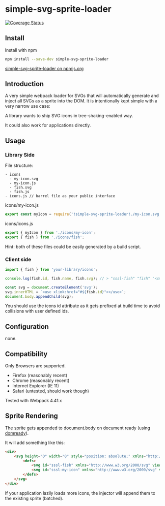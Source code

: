 # simple-svg-sprite-loader

[![Coverage Status](https://coveralls.io/repos/github/Argannor/simple-svg-sprite-loader/badge.svg?branch=master)](https://coveralls.io/github/Argannor/simple-svg-sprite-loader?branch=master)

## Install

Install with npm

```bash 
npm install --save-dev simple-svg-sprite-loader
```

[simple-svg-sprite-loader on npmjs.org](https://www.npmjs.com/package/simple-svg-sprite-loader)

## Introduction

A very simple webpack loader for SVGs that will automatically generate and inject all SVGs as a sprite into the DOM.
It is intentionally kept simple with a very narrow use case: 

A library wants to ship SVG icons in tree-shaking-enabled way.

It could also work for applications directly.

## Usage

### Library Side
File structure:
```
- icons
  - my-icon.svg
  - my-icon.js
  - fish.svg
  - fish.js
- icons.js // barrel file as your public interface
```

icons/my-icon.js
```javascript
export const myIcon = require('!simple-svg-sprite-loader!./my-icon.svg');
```

icons/icons.js
```javascript
export { myIcon } from './icons/my-icon';
export { fish } from './icons/fish';
```

Hint: both of these files could be easily generated by a build script.

### Client side

```javascript
import { fish } from 'your-library/icons';

console.log(fish.id, fish.name, fish.svg); // > "sssl-fish" "fish" "<svg id=\"fish\" [...]"

const svg = document.createElement('svg');
svg.innerHTML = `<use xlink:href="#${fish.id}"></use>`;
document.body.appendChild(svg);
```

You should use the icons id attribute as it gets prefixed at build time to avoid collisions with user defined ids.

## Configuration

none.

## Compatibility

Only Browsers are supported.

- Firefox (reasonably recent)
- Chrome (reasonably recent)
- Internet Explorer (IE 11)
- Safari (untested, should work though)

Tested with Webpack 4.41.x

## Sprite Rendering

The sprite gets appended to document.body on document ready (using [domready](https://www.npmjs.com/package/domready)).

It will add something like this:

```html
<div>
    <svg height="0" width="0" style="position: absolute;" xmlns="http://www.w3.org/2000/svg" xmlns:xlink="http://www.w3.org/1999/xlink">
        <defs>
            <svg id="sssl-fish" xmlns="http://www.w3.org/2000/svg" viewBox="[icon's viewbox]">...</svg>
            <svg id="sssl-my-icon" xmlns="http://www.w3.org/2000/svg" viewBox="[icon's viewbox]">...</svg>
        </defs>
    </svg>
</div>
```

If your application lazily loads more icons, the injector will append them to the existing sprite (batched).
